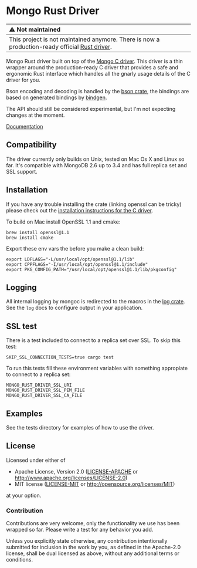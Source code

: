 # Mongo Rust Driver

| :warning: Not maintained    |
|:----------------------------|
| This project is not maintained anymore. There is now a production-ready official [Rust driver](https://www.mongodb.com/docs/drivers/rust/current/). |

Mongo Rust driver built on top of the [Mongo C driver](https://github.com/mongodb/mongo-c-driver).
This driver is a thin wrapper around the production-ready C driver that provides a safe and ergonomic Rust interface which handles all the gnarly usage details of the C driver for you.

Bson encoding and decoding is handled by the [bson crate](https://github.com/zonyitoo/bson-rs), the bindings are based on generated bindings by [bindgen](https://github.com/crabtw/rust-bindgen).

The API should still be considered experimental, but I'm not expecting changes at the moment.

[Documentation](https://docs.rs/mongo_driver/)

## Compatibility

The driver currently only builds on Unix, tested on Mac Os X and Linux so far. It's compatible with MongoDB 2.6 up to 3.4 and has full replica set and SSL support.

## Installation

If you have any trouble installing the crate (linking openssl can be
tricky) please check out the [installation instructions for the C driver](http://mongoc.org/libmongoc/current/installing.html).

To build on Mac install OpenSSL 1.1 and cmake:

```
brew install openssl@1.1
brew install cmake
```

Export these env vars the before you make a clean build:

```
export LDFLAGS="-L/usr/local/opt/openssl@1.1/lib"
export CPPFLAGS="-I/usr/local/opt/openssl@1.1/include"
export PKG_CONFIG_PATH="/usr/local/opt/openssl@1.1/lib/pkgconfig"
```

## Logging

All internal logging by mongoc is redirected to the macros in the [log
crate](http://doc.rust-lang.org/log/log/index.html). See the `log` docs
to configure output in your application.

## SSL test

There is a test included to connect to a replica set over SSL. To skip
this test:

```
SKIP_SSL_CONNECTION_TESTS=true cargo test
```

To run this tests fill these environment variables with something appropiate to
connect to a replica set:

```
MONGO_RUST_DRIVER_SSL_URI
MONGO_RUST_DRIVER_SSL_PEM_FILE
MONGO_RUST_DRIVER_SSL_CA_FILE
```

## Examples

See the tests directory for examples of how to use the driver.

## License

Licensed under either of

 * Apache License, Version 2.0 ([LICENSE-APACHE](LICENSE-APACHE) or http://www.apache.org/licenses/LICENSE-2.0)
 * MIT license ([LICENSE-MIT](LICENSE-MIT) or http://opensource.org/licenses/MIT)

at your option.

### Contribution

Contributions are very welcome, only the functionality we use has been wrapped so far. Please write a test for any behavior you add.

Unless you explicitly state otherwise, any contribution intentionally submitted
for inclusion in the work by you, as defined in the Apache-2.0 license, shall be dual licensed as above, without any
additional terms or conditions.
